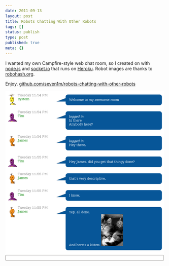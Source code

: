 ```yaml
---
date: 2011-09-13
layout: post
title: Robots Chatting With Other Robots
tags: []
status: publish
type: post
published: true
meta: {}
---
```

<p>I wanted my own Campfire-style web chat room, so I created on with <a href="http://nodejs.org">node.js</a> and <a href="http://socket.io">socket.io</a> that runs on <a href="http://heroku.com">Heroku</a>. Robot images are thanks to <a href="http://robohash.org">robohash.org</a>.<p /> Enjoy. <a href="http://github.com/seven1m/robots-chatting-with-other-robots">github.com/seven1m/robots-chatting-with-other-robots</a><p /><div class='p_embed p_image_embed'><a href="/images/robot_chat.png.scaled1000.png"><img alt="Robot_chat" height="537" src="/images/robot_chat.png.scaled500.png" width="500" /></a></div></p>
